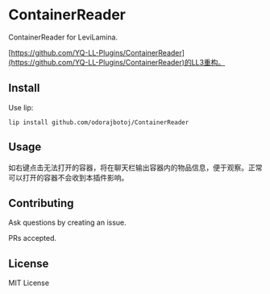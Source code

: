 # ContainerReader

ContainerReader for LeviLamina.

[https://github.com/YQ-LL-Plugins/ContainerReader](https://github.com/YQ-LL-Plugins/ContainerReader)的LL3重构。

## Install

Use lip:

`lip install github.com/odorajbotoj/ContainerReader`

## Usage

如右键点击无法打开的容器，将在聊天栏输出容器内的物品信息，便于观察。正常可以打开的容器不会收到本插件影响。

## Contributing

Ask questions by creating an issue.

PRs accepted.

## License

MIT License
